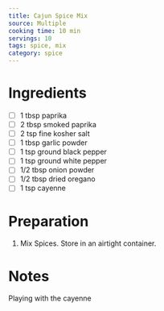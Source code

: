 ```yaml
---
title: Cajun Spice Mix
source: Multiple
cooking time: 10 min
servings: 10
tags: spice, mix
category: spice
---
```


Ingredients
===========

* [ ] 1 tbsp paprika
* [ ] 2 tbsp smoked paprika
* [ ] 2 tsp fine kosher salt
* [ ] 1 tbsp garlic powder
* [ ] 1 tsp ground black pepper
* [ ] 1 tsp ground white pepper
* [ ] 1/2 tbsp onion powder
* [ ] 1/2 tbsp dried oregano
* [ ] 1 tsp cayenne

Preparation
===========
1. Mix Spices. Store in an airtight container.

Notes
=====

Playing with the cayenne 